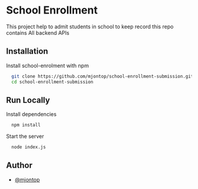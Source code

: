 
# School Enrollment

This project help to admit students in school to keep record
this repo contains All backend APIs 


## Installation 

Install school-enrolment  with npm

```bash
  git clone https://github.com/mjontop/school-enrollment-submission.git
  cd school-enrollment-submission
```
    
## Run Locally


Install dependencies

```bash
  npm install
```

Start the server

```bash
  node index.js
```

  
## Author

- [@mjontop](https://www.github.com/mjontop)

  
